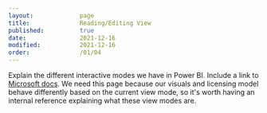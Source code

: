 ```yaml
---
layout:             page
title:              Reading/Editing View
published:          true
date:               2021-12-16
modified:           2021-12-16
order:              /01/04
---
```

<todo>Explain the different interactive modes we have in Power BI. 
Include a link to <a href="https://docs.microsoft.com/en-us/power-bi/create-reports/service-interact-with-a-report-in-editing-view">Microsoft docs</a>. 
We need this page because our visuals and licensing model behave differently based on the current view mode, so it's worth having an internal reference explaining what these view modes are.</todo>